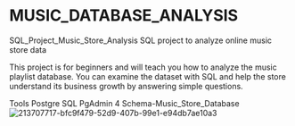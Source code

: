 # MUSIC_DATABASE_ANALYSIS

SQL_Project_Music_Store_Analysis
SQL project to analyze online music store data

This project is for beginners and will teach you how to analyze the music playlist database. You can examine the dataset with SQL and help the store understand its business growth by answering simple questions.

Tools 
Postgre SQL
PgAdmin 4 
Schema-Music_Store_Database
![213707717-bfc9f479-52d9-407b-99e1-e94db7ae10a3](https://github.com/Giridharraj07/MUSIC_DATABASE_ANALYSIS/assets/125076751/b7afc606-3700-4e7a-b91f-8de5f497fa21)

